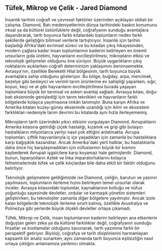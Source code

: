 ## Tüfek, Mikrop ve Çelik - Jared Diamond

İnsanlık tarihini coğrafi ve çevresel faktörler üzerinden açıklayan iddialı bir çalışma. Diamond, Batı medeniyetlerinin dünya tarihindeki baskın konumunu ırksal ya da kültürel üstünlüklere değil, coğrafyanın sunduğu avantajlara dayandırarak, tarih boyunca farklı kıtalardaki toplumların neden farklı şekillerde geliştiğini bilimsel verilerle tartıştırıyor. İnsanlık için tarihin başladığı Afrika'daki evrimsel süreci ve bu kıtadan çıkış hikayesinden, modern çağlara kadar insan toplumlarının kaderini belirleyen en önemli unsurların gıda üretimi, hayvanların evcilleştirilmesi, mikropların etkisi ve teknolojik gelişmeler olduğunu öne sürüyor. Büyük uygarlıkların çıkış noktalarını açıklarken coğrafi determinizm yaklaşımını benimsemekte. Avrasya'nın, özellikle Bereketli Hilal bölgesinin, tarih boyunca büyük avantajlara sahip olduğunu gösteriyor. Bu bölge, buğday, arpa, mercimek, bezelye gibi besleyici ve verimli tarım ürünlerine ev sahipliği yaparken; sığır, koyun, keçi ve at gibi hayvanların evcilleştirilmesi burada yaşayan toplumlara büyük bir tarımsal ve askeri avantaj sağladı. Avrasya kıtası, doğu-batı ekseninde genişlediği için tarım teknikleri ve hayvanların farklı bölgelerde kolayca yayılmasına imkân tanımıştır. Buna karşın Afrika ve Amerika kıtaları kuzey-güney ekseninde uzandığı için iklim ve ekosistem farklılıkları nedeniyle tarım devrimi bu kıtalarda aynı hızla ilerleyememiş.

Mikropların tarih üzerindeki yıkıcı etkisini vurgulayan Diamond, Avrupalıların Amerika kıtasına getirdiği çiçek hastalığı, kızamık ve grip gibi bulaşıcı hastalıkların milyonlarca yerliyi nasıl yok ettiğini anlatmakta. Avrupa toplumları, çiftlik hayvanlarıyla iç içe yaşadıkları için zamanla bu hastalıklara karşı bağışıklık kazandılar. Ancak Amerika'daki yerli halklar, bu hastalıklarla daha önce hiç karşılaşmadıkları için nüfuslarının büyük bir kısmını kaybederek Avrupalı işgalcilere karşı koyamaz hale gelmişlerdir. Diamond, bunun, İspanyolların Aztek ve İnka imparatorluklarını kolayca fethetmelerinde tüfek ve çelik kılıçlardan bile daha etkili bir faktör olduğunu belirtiyor.

Teknolojik gelişmelere geldiğimizde ise Diamond, çeliğin, barutun ve yazının yayılmasını, toplumların ilerleme hızını belirleyen temel unsurlar olarak inceler. Avrasya kıtasındaki toplumlar, kaynaklarının bolluğu ve nüfus yoğunluğu sayesinde devletler, ordular ve karmaşık yönetim sistemleri geliştirirken, bu teknolojiler zamanla diğer bölgelere yayılmıştır. Ancak izole kalan bölgelerde teknolojik ilerleme sınırlı kalmış, özellikle Avustralya ve Polinezya gibi yerlerde büyük ölçekli devletler ortaya çıkamadı.

Tüfek, Mikrop ve Çelik, insan toplumlarının kaderini belirleyen ana etkenlerin doğuştan gelen zeka ya da kültürel farklılıklar değil, coğrafyanın sunduğu fırsatlar ve kısıtlamalar olduğunu savunarak, tarih yazımına farklı bir perspektif getiriyor. Biyoloji, coğrafya ve tarih disiplinlerini harmanlayan kapsamlı bir analiz sunarken, aynı zamanda tarih boyunca eşitsizliğin nasıl ortaya çıktığını anlamamıza yardımcı olmakta.